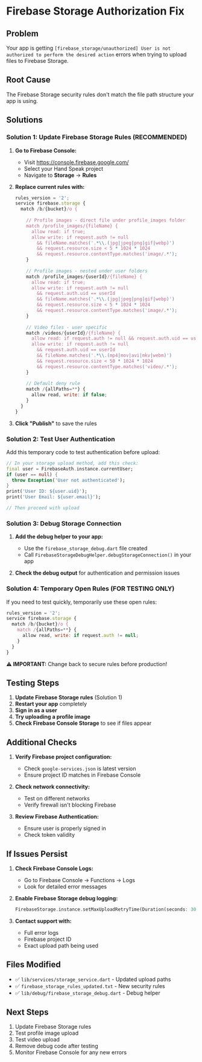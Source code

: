 # Firebase Storage Authorization Fix

## Problem
Your app is getting `[firebase_storage/unauthorized] User is not authorized to perform the desired action` errors when trying to upload files to Firebase Storage.

## Root Cause
The Firebase Storage security rules don't match the file path structure your app is using.

## Solutions

### Solution 1: Update Firebase Storage Rules (RECOMMENDED)

1. **Go to Firebase Console:**
   - Visit https://console.firebase.google.com/
   - Select your Hand Speak project
   - Navigate to **Storage** → **Rules**

2. **Replace current rules with:**
   ```javascript
   rules_version = '2';
   service firebase.storage {
     match /b/{bucket}/o {
       
       // Profile images - direct file under profile_images folder
       match /profile_images/{fileName} {
         allow read: if true; 
         allow write: if request.auth != null 
           && fileName.matches('.*\\.(jpg|jpeg|png|gif|webp)') 
           && request.resource.size < 5 * 1024 * 1024 
           && request.resource.contentType.matches('image/.*');
       }
       
       // Profile images - nested under user folders
       match /profile_images/{userId}/{fileName} {
         allow read: if true; 
         allow write: if request.auth != null 
           && request.auth.uid == userId
           && fileName.matches('.*\\.(jpg|jpeg|png|gif|webp)') 
           && request.resource.size < 5 * 1024 * 1024 
           && request.resource.contentType.matches('image/.*');
       }
       
       // Video files - user specific
       match /videos/{userId}/{fileName} {
         allow read: if request.auth != null && request.auth.uid == userId;
         allow write: if request.auth != null 
           && request.auth.uid == userId
           && fileName.matches('.*\\.(mp4|mov|avi|mkv|webm)') 
           && request.resource.size < 50 * 1024 * 1024 
           && request.resource.contentType.matches('video/.*');
       }
       
       // Default deny rule
       match /{allPaths=**} {
         allow read, write: if false;
       }
     }
   }
   ```

3. **Click "Publish"** to save the rules

### Solution 2: Test User Authentication

Add this temporary code to test authentication before upload:

```dart
// In your storage upload method, add this check:
final user = FirebaseAuth.instance.currentUser;
if (user == null) {
  throw Exception('User not authenticated');
}
print('User ID: ${user.uid}');
print('User Email: ${user.email}');

// Then proceed with upload
```

### Solution 3: Debug Storage Connection

1. **Add the debug helper to your app:**
   - Use the `firebase_storage_debug.dart` file created
   - Call `FirebaseStorageDebugHelper.debugStorageConnection()` in your app

2. **Check the debug output** for authentication and permission issues

### Solution 4: Temporary Open Rules (FOR TESTING ONLY)

If you need to test quickly, temporarily use these open rules:

```javascript
rules_version = '2';
service firebase.storage {
  match /b/{bucket}/o {
    match /{allPaths=**} {
      allow read, write: if request.auth != null;
    }
  }
}
```

**⚠️ IMPORTANT:** Change back to secure rules before production!

## Testing Steps

1. **Update Firebase Storage rules** (Solution 1)
2. **Restart your app** completely
3. **Sign in as a user**
4. **Try uploading a profile image**
5. **Check Firebase Console Storage** to see if files appear

## Additional Checks

1. **Verify Firebase project configuration:**
   - Check `google-services.json` is latest version
   - Ensure project ID matches in Firebase Console

2. **Check network connectivity:**
   - Test on different networks
   - Verify firewall isn't blocking Firebase

3. **Review Firebase Authentication:**
   - Ensure user is properly signed in
   - Check token validity

## If Issues Persist

1. **Check Firebase Console Logs:**
   - Go to Firebase Console → Functions → Logs
   - Look for detailed error messages

2. **Enable Firebase Storage debug logging:**
   ```dart
   FirebaseStorage.instance.setMaxUploadRetryTime(Duration(seconds: 30));
   ```

3. **Contact support with:**
   - Full error logs
   - Firebase project ID
   - Exact upload path being used

## Files Modified

- ✅ `lib/services/storage_service.dart` - Updated upload paths
- ✅ `firebase_storage_rules_updated.txt` - New security rules
- ✅ `lib/debug/firebase_storage_debug.dart` - Debug helper

## Next Steps

1. Update Firebase Storage rules
2. Test profile image upload
3. Test video upload
4. Remove debug code after testing
5. Monitor Firebase Console for any new errors
